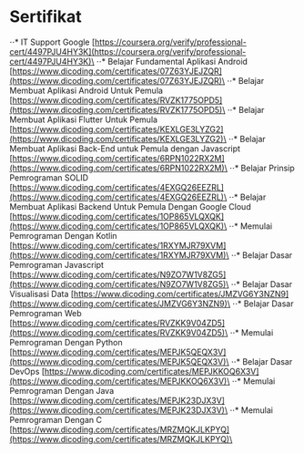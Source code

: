 # Sertifikat

⋅⋅* IT Support Google [https://coursera.org/verify/professional-cert/4497PJU4HY3K](https://coursera.org/verify/professional-cert/4497PJU4HY3K)\
⋅⋅* Belajar Fundamental Aplikasi Android [https://www.dicoding.com/certificates/07Z63YJEJZQR](https://www.dicoding.com/certificates/07Z63YJEJZQR)\
⋅⋅* Belajar Membuat Aplikasi Android Untuk Pemula [https://www.dicoding.com/certificates/RVZK1775OPD5](https://www.dicoding.com/certificates/RVZK1775OPD5)\
⋅⋅* Belajar Membuat Aplikasi Flutter Untuk Pemula [https://www.dicoding.com/certificates/KEXLGE3LYZG2](https://www.dicoding.com/certificates/KEXLGE3LYZG2)\
⋅⋅* Belajar Membuat Aplikasi Back-End untuk Pemula dengan Javascript [https://www.dicoding.com/certificates/6RPN1022RX2M](https://www.dicoding.com/certificates/6RPN1022RX2M)\
⋅⋅* Belajar Prinsip Pemrograman SOLID [https://www.dicoding.com/certificates/4EXGQ26EEZRL](https://www.dicoding.com/certificates/4EXGQ26EEZRL)\
⋅⋅* Belajar Membuat Aplikasi Backend Untuk Pemula Dengan Google Cloud [https://www.dicoding.com/certificates/1OP865VLQXQK](https://www.dicoding.com/certificates/1OP865VLQXQK)\
⋅⋅* Memulai Pemrograman Dengan Kotlin [https://www.dicoding.com/certificates/1RXYMJR79XVM](https://www.dicoding.com/certificates/1RXYMJR79XVM)\
⋅⋅* Belajar Dasar Pemrograman Javascript [https://www.dicoding.com/certificates/N9ZO7W1V8ZG5](https://www.dicoding.com/certificates/N9ZO7W1V8ZG5)\
⋅⋅* Belajar Dasar Visualisasi Data [https://www.dicoding.com/certificates/JMZVG6Y3NZN9](https://www.dicoding.com/certificates/JMZVG6Y3NZN9)\
⋅⋅* Belajar Dasar Pemrograman Web [https://www.dicoding.com/certificates/RVZKK9V04ZD5](https://www.dicoding.com/certificates/RVZKK9V04ZD5)\
⋅⋅* Memulai Pemrograman Dengan Python [https://www.dicoding.com/certificates/MEPJK5QEQX3V](https://www.dicoding.com/certificates/MEPJK5QEQX3V)\
⋅⋅* Belajar Dasar DevOps [https://www.dicoding.com/certificates/MEPJKKOQ6X3V](https://www.dicoding.com/certificates/MEPJKKOQ6X3V)\
⋅⋅* Memulai Pemrograman Dengan Java [https://www.dicoding.com/certificates/MEPJK23DJX3V](https://www.dicoding.com/certificates/MEPJK23DJX3V)\
⋅⋅* Memulai Pemrograman Dengan C [https://www.dicoding.com/certificates/MRZMQKJLKPYQ](https://www.dicoding.com/certificates/MRZMQKJLKPYQ)\
